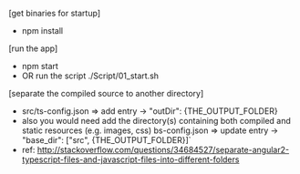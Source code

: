
[get binaries for startup]
- npm install

[run the app]
- npm start
- OR run the script ./Script/01_start.sh

[separate the compiled source to another directory]
- src/ts-config.json => add entry -> "outDir": {THE_OUTPUT_FOLDER}
- also you would need add the directory(s) containing both compiled and static resources (e.g. images, css) 
  bs-config.json => update entry -> "base_dir": ["src", {THE_OUTPUT_FOLDER}]`
- ref: http://stackoverflow.com/questions/34684527/separate-angular2-typescript-files-and-javascript-files-into-different-folders

